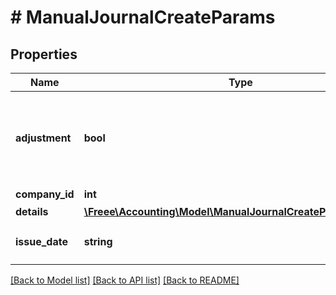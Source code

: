 # # ManualJournalCreateParams

## Properties

Name | Type | Description | Notes
------------ | ------------- | ------------- | -------------
**adjustment** | **bool** | 決算整理仕訳フラグ（falseまたは未指定の場合: 日常仕訳） | [optional]
**company_id** | **int** | 事業所ID |
**details** | [**\Freee\Accounting\Model\ManualJournalCreateParamsDetails[]**](ManualJournalCreateParamsDetails.md) |  |
**issue_date** | **string** | 発生日 (yyyy-mm-dd) |

[[Back to Model list]](../../README.md#models) [[Back to API list]](../../README.md#endpoints) [[Back to README]](../../README.md)
